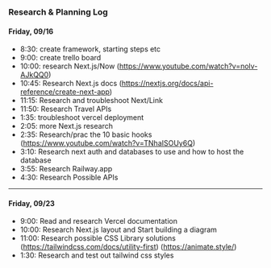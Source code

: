 ### Research & Planning Log
#### Friday, 09/16
* 8:30: create framework, starting steps etc
* 9:00: create trello board
* 10:00: research Next.js/Now (https://www.youtube.com/watch?v=nolv-AJkQQ0)
* 10:45: Research Next.js docs (https://nextjs.org/docs/api-reference/create-next-app)
* 11:15: Research and troubleshoot Next/Link
* 11:50: Research Travel APIs
* 1:35: troubleshoot vercel deployment
* 2:05: more Next.js research
* 2:35: Research/prac the 10 basic hooks (https://www.youtube.com/watch?v=TNhaISOUy6Q)
* 3:10: Research next auth and databases to use and how to host the database
* 3:55: Research Railway.app
* 4:30: Research Possible APIs
---
#### Friday, 09/23
* 9:00: Read and research Vercel documentation
* 10:00: Research Next.js layout and Start building a diagram
* 11:00: Research possible CSS Library solutions (https://tailwindcss.com/docs/utility-first) (https://animate.style/)
* 1:30: Research and test out tailwind css styles

